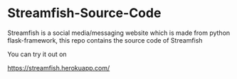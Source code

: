 # Streamfish-Source-Code
Streamfish is a social media/messaging website which is made from python flask-framework, this repo contains the source code of Streamfish


You can try it out on 

https://streamfish.herokuapp.com/
